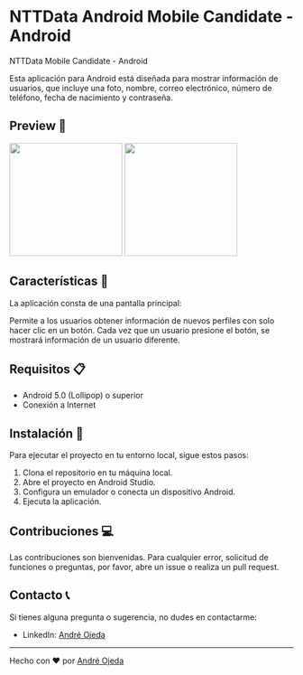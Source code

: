 
# NTTData Android Mobile Candidate - Android

NTTData Mobile Candidate - Android 

Esta aplicación para Android está diseñada para mostrar información de usuarios, que incluye una foto, nombre, correo electrónico, número de teléfono, fecha de nacimiento y contraseña.

## Preview 📱

<img src="" width="200" />
<img src="" width="200" />


## Características 📱

La aplicación consta de una pantalla principal:

Permite a los usuarios obtener información de nuevos perfiles con solo hacer clic en un botón. Cada vez que un usuario presione el botón, se mostrará información de un usuario diferente.


## Requisitos 📋

- Android 5.0 (Lollipop) o superior
- Conexión a Internet

## Instalación 🔧

Para ejecutar el proyecto en tu entorno local, sigue estos pasos:

1. Clona el repositorio en tu máquina local.
2. Abre el proyecto en Android Studio.
3. Configura un emulador o conecta un dispositivo Android.
4. Ejecuta la aplicación.


## Contribuciones 💻

Las contribuciones son bienvenidas. Para cualquier error, solicitud de funciones o preguntas, por favor, abre un issue o realiza un pull request.


## Contacto 📞

Si tienes alguna pregunta o sugerencia, no dudes en contactarme:

- LinkedIn: [André Ojeda](https://linkedin.com/in/andré-ojeda)

---

Hecho con ❤️ por [André Ojeda](https://github.com/Rammsk)

